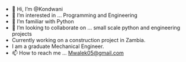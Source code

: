 - 👋 Hi, I’m @Kondwani
- 👀 I’m interested in ... Programming and Engineering
- 🌱 I’m familiar with Python
- 💞️ I’m looking to collaborate on ... small scale python and engineering projects
- Currently working on a construction project in Zambia.
- I am a graduate Mechanical Engineer.
- 📫 How to reach me ... Mwalek05@gmail.com

<!---
Ndwani/Ndwani is a ✨ special ✨ repository because its `README.md` (this file) appears on your GitHub profile.
You can click the Preview link to take a look at your changes.
--->
